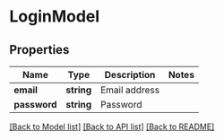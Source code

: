 # LoginModel

## Properties
Name | Type | Description | Notes
------------ | ------------- | ------------- | -------------
**email** | **string** | Email address | 
**password** | **string** | Password | 

[[Back to Model list]](../README.md#documentation-for-models) [[Back to API list]](../README.md#documentation-for-api-endpoints) [[Back to README]](../README.md)


